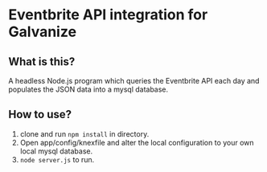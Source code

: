 # Eventbrite API integration for Galvanize

## What is this?

A headless Node.js program which queries the Eventbrite API each day and populates the JSON data into a mysql database.

## How to use?

  1. clone and run ```npm install``` in directory.
  2. Open app/config/knexfile and alter the local configuration to your own local mysql database.
  3. ```node server.js``` to run.
